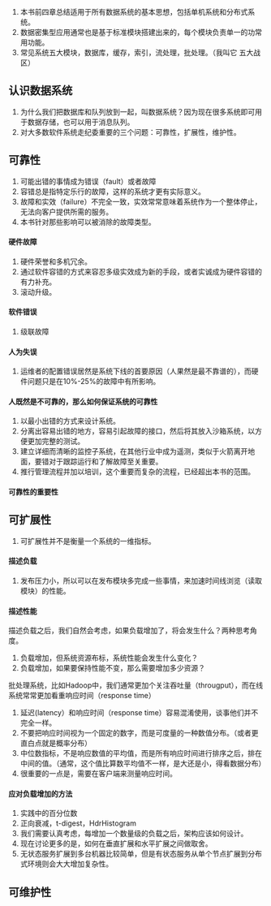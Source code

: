 1. 本书前四章总结适用于所有数据系统的基本思想，包括单机系统和分布式系统。
2. 数据密集型应用通常也是基于标准模块搭建出来的，每个模块负责单一的功常用功能。
3. 常见系统五大模块，数据库，缓存，索引，流处理，批处理。（我叫它 五大战区）

## 认识数据系统

1. 为什么我们把数据库和队列放到一起，叫数据系统？因为现在很多系统即可用于数据存储，也可以用于消息队列。
2. 对大多数软件系统走纪委重要的三个问题：可靠性，扩展性，维护性。

## 可靠性
1. 可能出错的事情成为错误（fault）或者故障
2. 容错总是指特定乐行的故障，这样的系统才更有实际意义。
3. 故障和实效（failure）不完全一致，实效常常意味着系统作为一个整体停止，无法向客户提供所需的服务。
4. 本书针对那些影响可以被消除的故障类型。

#### 硬件故障
1. 硬件荣誉和多机冗余。
2. 通过软件容错的方式来容忍多级实效成为新的手段，或者实诚成为硬件容错的有力补充。
3. 滚动升级。

#### 软件错误
1. 级联故障

#### 人为失误
1. 运维者的配置错误居然是系统下线的首要原因（人果然是最不靠谱的），而硬件问题只是在10%-25%的故障中有所影响。

#### 人既然是不可靠的，那么如何保证系统的可靠性
1. 以最小出错的方式来设计系统。
2. 分离出容易出错的地方，容易引起故障的接口，然后将其放入沙箱系统，以方便更加完整的测试。
3. 建立详细而清晰的监控子系统，在其他行业中成为遥测，类似于火箭离开地面，要错对于跟踪运行和了解故障至关重要。
4. 推行管理流程并加以培训，这个重要而复杂的流程，已经超出本书的范围。

#### 可靠性的重要性

## 可扩展性
1. 可扩展性并不是衡量一个系统的一维指标。

#### 描述负载
1. 发布压力小，所以可以在发布模块多完成一些事情，来加速时间线浏览（读取模块）的性能。

#### 描述性能
描述负载之后，我们自然会考虑，如果负载增加了，将会发生什么？两种思考角度。
1. 负载增加，但系统资源布标，系统性能会发生什么变化？
2. 负载增加，如果要保持性能不变，那么需要增加多少资源？

批处理系统，比如Hadoop中，我们通常更加个关注吞吐量（througput），而在线系统常常更加看重响应时间（response time）

1. 延迟(latency）和响应时间（response time）容易混淆使用，谈事他们并不完全一样。
2. 不要把响应时间视为一个固定的数字，而是可度量的一种数值分布。（或者更直白点就是概率分布）
3. 中位数指标，不是响应数值的平均值，而是所有响应时间进行排序之后，排在中间的值。（通常，这个值比算数平均值不一样，是大还是小，得看数据分布）
4. 很重要的一点是，需要在客户端来测量响应时间。

#### 应对负载增加的方法
1. 实践中的百分位数
2. 正向衰减，t-digest，HdrHistogram
3. 我们需要认真考虑，每增加一个数量级的负载之后，架构应该如何设计。
4. 现在讨论更多的是，如何在垂直扩展和水平扩展之间做取舍。
5. 无状态服务扩展到多台机器比较简单，但是有状态服务从单个节点扩展到分布式环境则会大大增加复杂性。

## 可维护性
